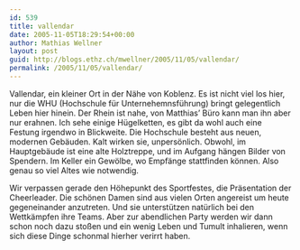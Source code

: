 ```yaml
---
id: 539
title: vallendar
date: 2005-11-05T18:29:54+00:00
author: Mathias Wellner
layout: post
guid: http://blogs.ethz.ch/mwellner/2005/11/05/vallendar/
permalink: /2005/11/05/vallendar/
---
```

Vallendar, ein kleiner Ort in der Nähe von Koblenz. Es ist nicht viel los hier, nur die WHU (Hochschule für Unternehemnsführung) bringt gelegentlich Leben hier hinein. Der Rhein ist nahe, von Matthias&#8217; Büro kann man ihn aber nur erahnen. Ich sehe einige Hügelketten, es gibt da wohl auch eine Festung irgendwo in Blickweite. Die Hochschule besteht aus neuen, modernen Gebäuden. Kalt wirken sie, unpersönlich. Obwohl, im Hauptgebäude ist eine alte Holztreppe, und im Aufgang hängen Bilder von Spendern. Im Keller ein Gewölbe, wo Empfänge stattfinden können. Also genau so viel Altes wie notwendig. 

Wir verpassen gerade den Höhepunkt des Sportfestes, die Präsentation der Cheerleader. Die schönen Damen sind aus vielen Orten angereist um heute gegeneinander anzutreten. Und sie unterstützen natürlich bei den Wettkämpfen ihre Teams. Aber zur abendlichen Party werden wir dann schon noch dazu stoßen und ein wenig Leben und Tumult inhalieren, wenn sich diese Dinge schonmal hierher verirrt haben.